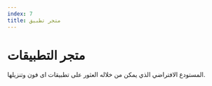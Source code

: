 ```yaml
---
index: 7
title: متجر تطبيق
---
```

# متجر التطبيقات

المستودع الافتراضي الذي يمكن من خلاله العثور على تطبيقات اى فون وتنزيلها.